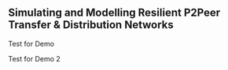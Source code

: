 ## Simulating and Modelling Resilient P2Peer Transfer & Distribution Networks

Test for Demo

Test for Demo 2